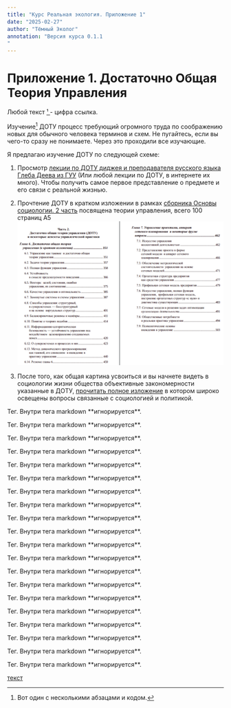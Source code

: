```yaml
---
title: "Курс Реальная экология. Приложение 1"
date: "2025-02-27"
author: "Тёмный Эколог"
annotation: "Версия курса 0.1.1
"
---
```

# Приложение 1. Достаточно Общая Теория Управления

Любой  текст <a href='#footnoteResolver1' id='footnote1'>¹ </a> - цифра ссылка.

Изучение[^bignote] ДОТУ процесс требующий огромного труда по соображению новых для обычного человека терминов и схем. Не пугайтесь, если вы чего-то сразу не понимаете. Через это проходили все изучающие.

Я предлагаю изучение ДОТУ по следующей схеме:

1. Просмотр [лекции по ДОТУ диджея и преподавателя русского языка Глеба Деева из ГУУ](https://youtu.be/KROPS8PBXkQ?si=jjnda-hBd6DVeJsO) (Или любой лекции по ДОТУ, в интернете их много). Чтобы получить самое первое представление о предмете и его связи с реальной жизнью.

2. Прочтение ДОТУ в кратком изложении в рамках [сборника Основы социологии. 2 часть](https://dotu.ru/2016/12/24/20161224-bases-of-sociology_red2016/20161224_Bases-of-Sociology.T1_red2016.pdf) посвящена теории управления, всего 100 страниц А5
![Enter image alt description](images/dotu-small.png)

3. После того, как общая картина усвоиться и вы начнете видеть в социологии жизни общества объективные закономерности указанные в ДОТУ, [прочитать полное изложение](https://dotu.ru/2011/06/26/20110626-dotu_red-2011/) в котором широко освещены вопросы связанные с социологией и политикой.

[^bignote]: Вот один с несколькими абзацами и кодом.
<div>
  <p>Тег. Внутри тега markdown **игнорируется**.</p>
</div><div>
  <p>Тег. Внутри тега markdown **игнорируется**.</p>
</div><div>
  <p>Тег. Внутри тега markdown **игнорируется**.</p>
</div><div>
  <p>Тег. Внутри тега markdown **игнорируется**.</p>
</div><div>
  <p>Тег. Внутри тега markdown **игнорируется**.</p>
</div><div>
  <p>Тег. Внутри тега markdown **игнорируется**.</p>
</div><div>
  <p>Тег. Внутри тега markdown **игнорируется**.</p>
</div><div>
  <p>Тег. Внутри тега markdown **игнорируется**.</p>
</div><div>
  <p>Тег. Внутри тега markdown **игнорируется**.</p>
</div><div>
  <p>Тег. Внутри тега markdown **игнорируется**.</p>
</div><div>
  <p>Тег. Внутри тега markdown **игнорируется**.</p>
</div><div>
  <p>Тег. Внутри тега markdown **игнорируется**.</p>
</div><div>
  <p>Тег. Внутри тега markdown **игнорируется**.</p>
</div><div>
  <p>Тег. Внутри тега markdown **игнорируется**.</p>
</div><div>
  <p>Тег. Внутри тега markdown **игнорируется**.</p>
</div><div>
  <p>Тег. Внутри тега markdown **игнорируется**.</p>
</div><div>
  <p>Тег. Внутри тега markdown **игнорируется**.</p>
</div><div>
  <p>Тег. Внутри тега markdown **игнорируется**.</p>
</div><div>
  <p>Тег. Внутри тега markdown **игнорируется**.</p>
</div><div>
  <p>Тег. Внутри тега markdown **игнорируется**.</p>
</div>

<a href='#footnote1' id='footnoteResolver1'>текст</a>